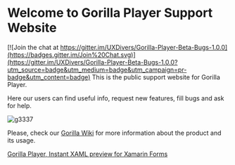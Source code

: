 # Welcome to Gorilla Player Support Website

[![Join the chat at https://gitter.im/UXDivers/Gorilla-Player-Beta-Bugs-1.0.0](https://badges.gitter.im/Join%20Chat.svg)](https://gitter.im/UXDivers/Gorilla-Player-Beta-Bugs-1.0.0?utm_source=badge&utm_medium=badge&utm_campaign=pr-badge&utm_content=badge)
This is the public support website for Gorilla Player.


Here our users can find useful info, request new features, fill bugs and ask for help.

![g3337](https://cloud.githubusercontent.com/assets/15996999/11622510/37291994-9ca5-11e5-9c8f-40028f30a8b5.png)

Please, check our [Gorilla Wiki](https://github.com/UXDivers/Gorilla-Player-Support/wiki) for more information about the product and its usage.


[Gorilla Player, Instant XAML preview for Xamarin Forms](http://gorillaplayer.com)
